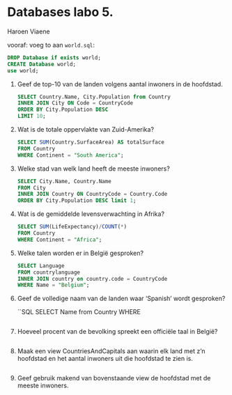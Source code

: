 Databases labo 5.
=================

Haroen Viaene

vooraf: voeg to aan `world.sql`:

```SQL
DROP Database if exists world;
CREATE Database world;
use world;
```


1. Geef de top-10 van de landen volgens aantal inwoners in de hoofdstad.

    ```SQL
    SELECT Country.Name, City.Population from Country
    INNER JOIN City ON Code = CountryCode
    ORDER BY City.Population DESC
    LIMIT 10;
    ```

2. Wat is de totale oppervlakte van Zuid-Amerika?

    ```SQL
    SELECT SUM(Country.SurfaceArea) AS totalSurface
    FROM Country
    WHERE Continent = "South America";
    ```


3. Welke stad van welk land heeft de meeste inwoners?

    ```SQL
    SELECT City.Name, Country.Name
    FROM City
    INNER JOIN Country ON CountryCode = Country.Code
    ORDER BY City.Population DESC limit 1;
    ```

4. Wat is de gemiddelde levensverwachting in Afrika?

    ```SQL
    SELECT SUM(LifeExpectancy)/COUNT(*)
    FROM Country
    WHERE Continent = "Africa";
    ```

5. Welke talen worden er in België gesproken?

    ```SQL
    SELECT Language
    FROM countrylanguage
    INNER JOIN country on country.code = CountryCode
    WHERE Name = "Belgium";
    ```

6. Geef de volledige naam van de landen waar ‘Spanish’ wordt gesproken?

    ``SQL
    SELECT Name from Country
    WHERE
    ```

7. Hoeveel procent van de bevolking spreekt een officiële taal in België?

    ```SQL
    ```

8. Maak een view CountriesAndCapitals aan waarin elk land met z’n hoofdstad en het aantal inwoners uit die hoofdstad te zien is.

    ```SQL
    ```

9. Geef gebruik makend van bovenstaande view de hoofdstad met de meeste inwoners.

    ```SQL
    ```
